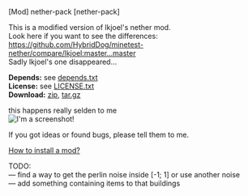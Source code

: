 [Mod] nether-pack [nether-pack]

This is a modified version of lkjoel's nether mod.  
Look here if you want to see the differences:  
https://github.com/HybridDog/minetest-nether/compare/lkjoel:master...master  
Sadly lkjoel's one disappeared…

**Depends:** see [depends.txt](https://raw.githubusercontent.com/HybridDog/nether-pack/master/nether/depends.txt)  
**License:** see [LICENSE.txt](https://raw.githubusercontent.com/HybridDog/nether-pack/master/LICENSE.txt)  
**Download:** [zip](https://github.com/HybridDog/nether-pack/archive/master.zip), [tar.gz](https://github.com/HybridDog/nether-pack/tarball/master)  

this happens really selden to me  
![I'm a screenshot!](http://i.imgur.com/pMZYqt9.png)

If you got ideas or found bugs, please tell them to me.

[How to install a mod?](http://wiki.minetest.net/Installing_Mods)


TODO:  
— find a way to get the perlin noise inside [-1; 1] or use another noise  
— add something containing items to that buildings
